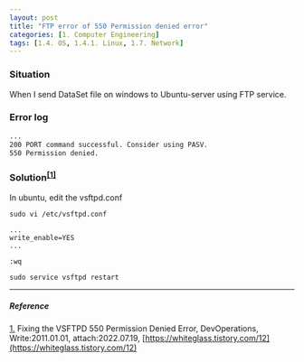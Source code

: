 ```yaml
---
layout: post
title: "FTP error of 550 Permission denied error"
categories: [1. Computer Engineering]
tags: [1.4. OS, 1.4.1. Linux, 1.7. Network]
---
```


### Situation

When I send DataSet file on windows to Ubuntu-server using FTP service.

### Error log

```cmd
...
200 PORT command successful. Consider using PASV.
550 Permission denied.
```

### Solution<sup><a href="#footnote_1_1" name="footnote_1_2">[1]</a></sup>

In ubuntu, edit the vsftpd.conf

```ubuntu-server
sudo vi /etc/vsftpd.conf

...
write_enable=YES
...

:wq

sudo service vsftpd restart
```

---

##### Reference

<a href="#footnote_1_2" name="footnote_1_1">1.</a> Fixing the VSFTPD 550 Permission Denied Error, DevOperations, Write:2011.01.01, attach:2022.07.19, [https://whiteglass.tistory.com/12](https://whiteglass.tistory.com/12)